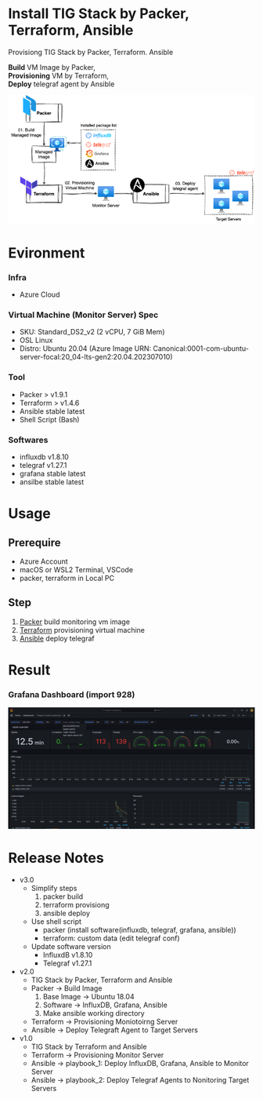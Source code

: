 # Install TIG Stack by Packer, Terraform, Ansible

Provisiong TIG Stack by Packer, Terraform. Ansible <br>

**Build** VM Image by Packer, <br>
**Provisioning** VM by Terraform, <br>
**Deploy** telegraf agent by Ansible

![tigstack](_img/tigstack_diagram.png)

# Evironment
### Infra
- Azure Cloud

### Virtual Machine (Monitor Server) Spec
- SKU: Standard_DS2_v2 (2 vCPU, 7 GiB Mem)
- OSL Linux
- Distro: Ubuntu 20.04 (Azure Image URN: Canonical:0001-com-ubuntu-server-focal:20_04-lts-gen2:20.04.202307010)

### Tool
- Packer > v1.9.1
- Terraform > v1.4.6
- Ansible stable latest
- Shell Script (Bash)


### Softwares
- influxdb v1.8.10
- telegraf v1.27.1
- grafana stable latest
- ansilbe stable latest

# Usage
## Prerequire
- Azure Account
- macOS or WSL2 Terminal, VSCode
- packer, terraform in Local PC

## Step
1. [Packer](packer) build monitoring vm image
2. [Terraform](terraform) provisioning virtual machine
3. [Ansible](ansible) deploy telegraf

# Result
### Grafana Dashboard (import 928)
![grafana](_img/grafana.png)

# Release Notes
- v3.0
    - Simplify steps
        1. packer build
        2. terraform provisiong
        3. ansible deploy
    - Use shell script
        - packer (install software(influxdb, telegraf, grafana, ansible))
        - terraform: custom data (edit telegraf conf)
    - Update software version
        - InfluxdB v1.8.10
        - Telegraf v1.27.1
- v2.0 
    - TIG Stack by Packer, Terraform and Ansible
    - Packer -> Build Image
        1. Base Image -> Ubuntu 18.04
        2. Software -> InfluxDB, Grafana, Ansible
        3. Make ansible working directory
    - Terraform -> Provisioning Moniotoirng Server
    - Ansible -> Deploy Telegraft Agent to Target Servers
- v1.0
    - TIG Stack by Terraform and Ansible
    - Terraform -> Provisioning Monitor Server
    - Ansible -> playbook_1: Deploy InfluxDB, Grafana, Ansible to Monitor Server
    - Ansible -> playbook_2: Deploy Telegraf Agents to Nonitoring Target Servers